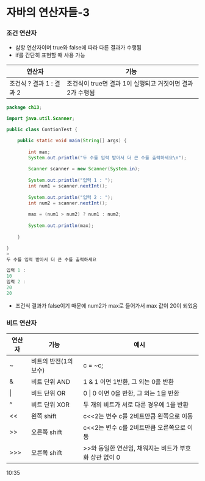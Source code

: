 # 자바의 연산자들-3

### 조건 연산자

- 삼항 연산자이며 true와 false에 따라 다른 결과가 수행됨
- if를 간단히 표현할 때 사용 가능

| 연산자                   | 기능                                                       |
| ------------------------ | ---------------------------------------------------------- |
| 조건식 ? 결과 1 : 결과 2 | 조건식이 true면 결과 1이 실행되고 거짓이면 결과 2가 수행됨 |

```java
package ch13;

import java.util.Scanner;

public class ContionTest {

	public static void main(String[] args) {
		
		int max;
		System.out.println("두 수를 입력 받아서 더 큰 수를 출력하세요\n");
		
		Scanner scanner = new Scanner(System.in);
		
		System.out.println("입력 1 : ");
		int num1 = scanner.nextInt();
		
		System.out.println("입력 2 : ");
		int num2 = scanner.nextInt();
		
		max = (num1 > num2) ? num1 : num2;
		
		System.out.println(max);
		
	}

}
>
두 수를 입력 받아서 더 큰 수를 출력하세요

입력 1 : 
10
입력 2 : 
20
20
```

- 조건식 결과가 false이기 때문에 num2가 max로 들어가서 max 값이 20이 되었음

### 비트 연산자

| 연산자 | 기능                  | 예시                                                   |
| ------ | --------------------- | ------------------------------------------------------ |
| ~      | 비트의 반전(1의 보수) | c = ~c;                                                |
| &      | 비트 단위 AND         | 1 & 1 이면 1반환, 그 외는 0을 반환                     |
| \|     | 비트 단위 OR          | 0 \| 0 이면 0을 반환, 그 외는 1을 반환                 |
| ^      | 비트 단위 XOR         | 두 개의 비트가 서로 다른 경우에 1을 반환               |
| <<     | 왼쪽 shift            | c<<2는 변수 c를 2비트만큼 왼쪽으로 이동                |
| >>     | 오른쪽 shift          | c<<2는 변수 c를 2비트만큼 오른쪽으로 이동              |
| >>>    | 오른쪽 shift          | >>와 동일한 연산임, 채워지는 비트가 부호화 상관 없이 0 |

10:35

